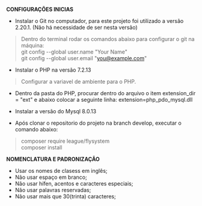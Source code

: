 **CONFIGURAÇÕES INICIAS**  
- Instalar o Git no computador, para este projeto foi utilizado a versão 2.20.1. (Não há necessidade de ser nesta versão)  
> Dentro do terminal rodar os comandos abaixo para configurar o git na máquina:  
> git config --global user.name "Your Name"  
> git config --global user.email "you@example.com"  

- Instalar o PHP na versão 7.2.13  
> Configurar a variavel de ambiente para o PHP.  

- Dentro da pasta do PHP, procurar dentro do arquivo o item extension_dir = "ext" e abaixo colocar a seguinte linha: extension=php_pdo_mysql.dll  

- Instalar a versão do Mysql 8.0.13  

- Após clonar o repositorio do projeto na branch develop, executar o comando abaixo:   
> composer require league/flysystem  
> composer install  


**NOMENCLATURA E PADRONIZAÇÃO**
- Usar os nomes de clasess em inglês;  
- Não usar espaço em branco;  
- Não usar hífen, acentos e caracteres especiais;  
- Não usar palavras reservadas;  
- Não usar mais que 30(trinta) caracteres;  

